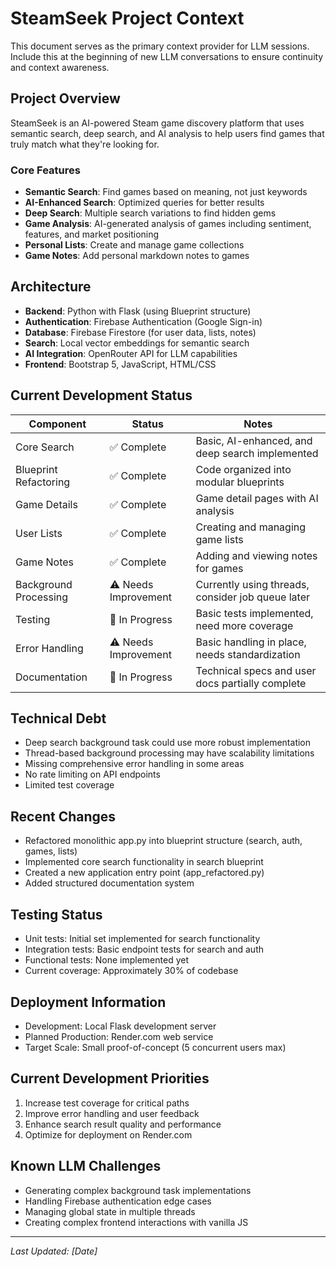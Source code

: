 # SteamSeek Project Context

This document serves as the primary context provider for LLM sessions. Include this at the beginning of new LLM conversations to ensure continuity and context awareness.

## Project Overview

SteamSeek is an AI-powered Steam game discovery platform that uses semantic search, deep search, and AI analysis to help users find games that truly match what they're looking for.

### Core Features
- **Semantic Search**: Find games based on meaning, not just keywords
- **AI-Enhanced Search**: Optimized queries for better results
- **Deep Search**: Multiple search variations to find hidden gems
- **Game Analysis**: AI-generated analysis of games including sentiment, features, and market positioning
- **Personal Lists**: Create and manage game collections
- **Game Notes**: Add personal markdown notes to games

## Architecture

- **Backend**: Python with Flask (using Blueprint structure)
- **Authentication**: Firebase Authentication (Google Sign-in)
- **Database**: Firebase Firestore (for user data, lists, notes)
- **Search**: Local vector embeddings for semantic search 
- **AI Integration**: OpenRouter API for LLM capabilities
- **Frontend**: Bootstrap 5, JavaScript, HTML/CSS

## Current Development Status

| Component | Status | Notes |
|-----------|--------|-------|
| Core Search | ✅ Complete | Basic, AI-enhanced, and deep search implemented |
| Blueprint Refactoring | ✅ Complete | Code organized into modular blueprints |
| Game Details | ✅ Complete | Game detail pages with AI analysis |
| User Lists | ✅ Complete | Creating and managing game lists |
| Game Notes | ✅ Complete | Adding and viewing notes for games |
| Background Processing | ⚠️ Needs Improvement | Currently using threads, consider job queue later |
| Testing | 🔄 In Progress | Basic tests implemented, need more coverage |
| Error Handling | ⚠️ Needs Improvement | Basic handling in place, needs standardization |
| Documentation | 🔄 In Progress | Technical specs and user docs partially complete |

## Technical Debt

- Deep search background task could use more robust implementation
- Thread-based background processing may have scalability limitations
- Missing comprehensive error handling in some areas
- No rate limiting on API endpoints
- Limited test coverage

## Recent Changes

- Refactored monolithic app.py into blueprint structure (search, auth, games, lists)
- Implemented core search functionality in search blueprint
- Created a new application entry point (app_refactored.py)
- Added structured documentation system

## Testing Status

- Unit tests: Initial set implemented for search functionality
- Integration tests: Basic endpoint tests for search and auth
- Functional tests: None implemented yet
- Current coverage: Approximately 30% of codebase

## Deployment Information

- Development: Local Flask development server
- Planned Production: Render.com web service
- Target Scale: Small proof-of-concept (5 concurrent users max)

## Current Development Priorities

1. Increase test coverage for critical paths
2. Improve error handling and user feedback
3. Enhance search result quality and performance
4. Optimize for deployment on Render.com

## Known LLM Challenges

- Generating complex background task implementations
- Handling Firebase authentication edge cases
- Managing global state in multiple threads
- Creating complex frontend interactions with vanilla JS

---

*Last Updated: [Date]* 